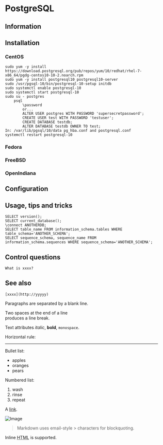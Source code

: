 # PostgreSQL

## Information

## Installation

### CentOS
    
    sudo yum -y install https://download.postgresql.org/pub/repos/yum/10/redhat/rhel-7-x86_64/pgdg-centos10-10-2.noarch.rpm
    sudo yum -y install postgresql10 postgresql10-server
    sudo /usr/pgsql-10/bin/postgresql-10-setup initdb
    sudo systemctl enable postgresql-10
    sudo systemctl start postgresql-10
    sudo su - postgres
        psql
            \password
            or...
            ALTER USER postgres WITH PASSWORD 'supersecretpassword';
            CREATE USER test WITH PASSWORD 'testuser';
            CREATE DATABASE testdb;
            ALTER DATABASE testdb OWNER TO test;
    In: /var/lib/pgsql/10/data pg_hba.conf and postgresql.conf
    systemctl restart postgresql-10

### Fedora

### FreeBSD

### OpenIndiana

## Configuration

## Usage, tips and tricks

    SELECT version();
    SELECT current_database();
    \connect ANOTHERDB;
    SELECT table_name FROM information_schema.tables WHERE table_schema='ANOTHER_SCHEMA';
    SELECT sequence_schema, sequence_name FROM information_schema.sequences WHERE sequence_schema='ANOTHER_SCHEMA';

## Control questions

    What is xxxx?

## See also

    [xxxx](http://yyyyy)

Paragraphs are separated
by a blank line.

Two spaces at the end of a line  
produces a line break.

Text attributes _italic_, 
**bold**, `monospace`.

Horizontal rule:

---

Bullet list:

  * apples
  * oranges
  * pears

Numbered list:

  1. wash
  2. rinse
  3. repeat

A [link](http://example.com).

![Image](images/island.jpg)

> Markdown uses email-style > characters for blockquoting.

Inline <abbr title="Hypertext Markup Language">HTML</abbr> is supported.

